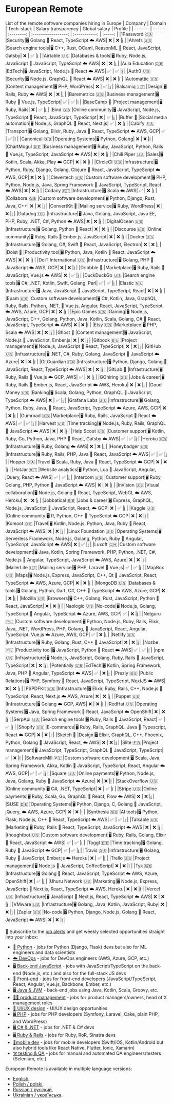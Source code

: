 # European Remote
List of the remote software companies hiring in Europe
| Company | Domain | Tech-stack | Salary transparency | Global salary | Profile |
| ------- | ------ | :--------: | :-----------------: | :-----------: | :-----: |
|1Password 🇨🇦 |Security|🖥 Golang 🎨 React, TypeScript ☁️ AWS| ❌ | ❌ |[ℹ️](https://europeanremote.com/teams/1password) |
|Ahrefs 🇺🇸 |Search engine tools|🖥 C++, Rust, OCaml, ReasonML 🎨 React, JavaScript, Gatsby| ❌ | ✅ |[ℹ️](https://europeanremote.com/teams/ahrefs) |
|Airtable 🇺🇸 |Databases & tools|🖥 Ruby, Node.js, JavaScript 🎨 JavaScript, TypeScript ☁️ AWS| ❌ | ❌ |[ℹ️](https://europeanremote.com/teams/airtable) |
|Aula Education 🇬🇧 |EdTech|🖥 JavaScript, Node.js 🎨 React ☁️ AWS| ✅ | ✅ |[ℹ️](https://europeanremote.com/teams/aula-education) |
|Auth0 🇺🇸 |Security|🖥 Node.js, GraphQL 🎨 React ☁️ AWS| ❌ | ❌ |[ℹ️](https://europeanremote.com/teams/auth0) |
|Automattic 🇺🇸 |Content management|🖥 PHP, WordPress| ❌ | ✅ |[ℹ️](https://europeanremote.com/teams/automattic) |
|Balsamiq 🇮🇹 |Design|🖥 Rails, Ruby ☁️ AWS| ❌ | ❌ |[ℹ️](https://europeanremote.com/teams/balsamiq) |
|Baremetrics 🇺🇸 |Business management|🖥 Ruby 🎨 Vue.js, TypeScript| ✅ | ✅ |[ℹ️](https://europeanremote.com/teams/baremetrics) |
|BaseCamp 🏡 |Project management|🖥 Ruby, Rails| ❌ | ✅ |[ℹ️](https://europeanremote.com/teams/basecamp) |
|Bind 🇬🇧 |Online community|🖥 JavaScript, Node.js, TypeScript 🎨 React, JavaScript, TypeScript| ❌ | ✅ |[ℹ️](https://europeanremote.com/teams/bind) |
|Buffer 🏡 |Social media automation|🖥 Node.js, GraphQL 🎨 React, Next.js| ✅ | ❌ |[ℹ️](https://europeanremote.com/teams/buffer) |
|Cabify 🇪🇸 |Transport|🖥 Golang, Elixir, Ruby, Java 🎨 React, TypeScript ☁️ AWS, GCP| ✅ | ✅ |[ℹ️](https://europeanremote.com/teams/cabify) |
|Canonical 🇬🇧 |Operating Systems|🖥 Python, Golang| ❌ | ❌ |[ℹ️](https://europeanremote.com/teams/canonical) |
|ChartMogul 🇩🇪 |Business management|🖥 Ruby, JavaScript, Python, Rails 🎨 Vue.js, TypeScript, JavaScript ☁️ AWS| ❌ | ❌ |[ℹ️](https://europeanremote.com/teams/chartmogul) |
|Chili Piper 🇺🇸 |Sales|🖥 Kotlin, Scala, Akka, Play ☁️ GCP| ❌ | ❌ |[ℹ️](https://europeanremote.com/teams/chili-piper) |
|CircleCI 🇺🇸 |Infrastructure|🖥 Python, Ruby, Django, Golang, Clojure 🎨 React, JavaScript, TypeScript ☁️ AWS, GCP| ❌ | ❌ |[ℹ️](https://europeanremote.com/teams/circleci) |
|Clevertech 🇺🇸 |Custom software development|🖥 PHP, Python, Node.js, Java, Spring Framework 🎨 JavaScript, TypeScript, React ☁️ AWS| ❌ | ❌ |[ℹ️](https://europeanremote.com/teams/clevertech) |
|Codacy 🇵🇹 |Infrastructure|🖥 Scala ☁️ AWS| ✅ | ❌ |[ℹ️](https://europeanremote.com/teams/codacy) |
|Collabora 🇬🇧 |Custom software development|🖥 Python, Django, Rust, Java, C++| ❌ | ❌ |[ℹ️](https://europeanremote.com/teams/collabora) |
|ConvertKit 🏡 |Mailing service|🖥 Ruby, WordPress| ❌ | ❌ |[ℹ️](https://europeanremote.com/teams/convertkit) |
|Datadog 🇺🇸 |Infrastructure|🖥 Java, Golang, JavaScript, Java EE, PHP, Ruby, .NET, C#, Python ☁️ AWS| ❌ | ❌ |[ℹ️](https://europeanremote.com/teams/datadog) |
|DigitalOcean 🇺🇸 |Infrastructure|🖥 Golang, Python 🎨 React| ❌ | ❌ |[ℹ️](https://europeanremote.com/teams/digitalocean) |
|Discourse 🇺🇸 |Online community|🖥 Ruby, Rails 🎨 Ember.js, JavaScript| ❌ | ❌ |[ℹ️](https://europeanremote.com/teams/discourse) |
|Docker 🇺🇸 |Infrastructure|🖥 Golang, C#, Swift 🎨 React, JavaScript, Electron| ❌ | ❌ |[ℹ️](https://europeanremote.com/teams/docker) |
|Doist 🏡 |Productivity tool|🖥 Python, Java, Kotlin 🎨 React, JavaScript ☁️ AWS| ❌ | ❌ |[ℹ️](https://europeanremote.com/teams/doist) |
|DoiT International 🇺🇸 |Infrastructure|🖥 Golang, PHP 🎨 JavaScript ☁️ AWS, GCP| ❌ | ❌ |[ℹ️](https://europeanremote.com/teams/doit) |
|Dribbble 🏡 |Marketplace|🖥 Ruby, Rails 🎨 JavaScript, Vue.js ☁️ AWS| ❌ | ✅ |[ℹ️](https://europeanremote.com/teams/dribbble) |
|DuckDuckGo 🇺🇸 |Search engine tools|🖥 C#, .NET, Kotlin, Swift, Golang, Perl| ✅ | ✅ |[ℹ️](https://europeanremote.com/teams/duckduckgo) |
|Elastic 🇳🇱 |Infrastructure|🖥 Java, JavaScript 🎨 JavaScript, TypeScript, React| ❌ | ❌ |[ℹ️](https://europeanremote.com/teams/elastic) |
|Epam 🇺🇸 |Custom software development|🖥 C#, Kotlin, Java, GraphQL, Ruby, Rails, Python, .NET, 🎨 Vue.js, Angular, React, JavaScript, TypeScript ☁️ AWS, Azure, GCP| ❌ | ❌ |[ℹ️](https://europeanremote.com/teams/epam) |
|Epic Games 🇺🇸 |Gaming|🖥 Node.js, JavaScript, C++, Golang, Python, Java, Kotlin, Scala, Golang, C# 🎨 React, JavaScript, TypeScript ☁️ AWS| ❌ | ❌ |[ℹ️](https://europeanremote.com/teams/epic-games) |
|Etsy 🇺🇸 |Marketplace|🖥 PHP, Scala ☁️ AWS| ❌ | ❌ |[ℹ️](https://europeanremote.com/teams/etsy) |
|Ghost 🏡 |Content management|🖥 JavaScript, Node.js 🎨 JavaScript, Ember.js| ❌ | ❌ |[ℹ️](https://europeanremote.com/teams/ghost) |
|Gitbook 🇪🇺 |Project management|🖥 Node.js, JavaScript 🎨 React, TypeScript| ❌ | ❌ |[ℹ️](https://europeanremote.com/teams/gitbook) |
|GitHub 🇺🇸 |Infrastructure|🖥 .NET, C#, Ruby, Golang, JavaScript 🎨 JavaScript ☁️ Azure| ❌ | ❌ |[ℹ️](https://europeanremote.com/teams/github) |
|GitGuardian 🇫🇷 |Infrastructure|🖥 Python, Django, Golang 🎨 JavaScript, React, TypeScript ☁️ AWS| ❌ | ❌ |[ℹ️](https://europeanremote.com/teams/gitguardian) |
|GitLab 🏡 |Infrastructure|🖥 Ruby, Rails 🎨 Vue.js ☁️ GCP, AWS| ✅ | ❌ |[ℹ️](https://europeanremote.com/teams/gitlab) |
|GOhiring 🇩🇪 |Jobs & career|🖥 Ruby, Rails 🎨 Ember.js, React, JavaScript ☁️ AWS, Heroku| ❌ | ❌ |[ℹ️](https://europeanremote.com/teams/gohiring) |
|Good Money 🇺🇸 |Banking|🖥 Scala, Golang, Python, GraphQL 🎨 JavaScript, TypeScript ☁️ AWS| ❌ | ✅ |[ℹ️](https://europeanremote.com/teams/good-money) |
|Grafana Labs 🇺🇸 |Infrastructure|🖥 Golang, Python, Ruby, Java, 🎨 React, JavaScript, TypeScript ☁️ Azure, AWS, GCP| ❌ | ❌ |[ℹ️](https://europeanremote.com/teams/grafana-labs) |
|Gumroad 🇺🇸 |Marketplace|🖥 Ruby, Rails, JavaScript 🎨 React ☁️ AWS| ✅ | ✅ |[ℹ️](https://europeanremote.com/teams/gumroad) |
|Harvest 🇺🇸 |Time tracking|🖥 Node.js, Ruby, Rails, GraphQL 🎨 JavaScript ☁️ AWS| ❌ | ❌ |[ℹ️](https://europeanremote.com/teams/harvest) |
|Help Scout 🇺🇸 |Customer support|🖥 Kotlin, Ruby, Go, Python, Java, PHP 🎨 React, Gatsby ☁️ AWS| ✅ | ✅ |[ℹ️](https://europeanremote.com/teams/help-scout) |
|Heroku 🇺🇸 |Infrastructure|🖥 Ruby, Golang ☁️ AWS| ❌ | ❌ |[ℹ️](https://europeanremote.com/teams/heroku) |
|Honeybadger 🇺🇸 |Infrastructure|🖥 Ruby, Rails, PHP, Java 🎨 React, JavaScript ☁️ AWS| ✅ | ✅ |[ℹ️](https://europeanremote.com/teams/honeybadger) |
|Hopper 🇨🇦 |Travel|🖥 Scala, Ruby, Java 🎨 React, TypeScript ☁️ GCP| ❌ | ❌ |[ℹ️](https://europeanremote.com/teams/hopper) |
|HotJar 🇲🇹 |Website analytics|🖥 Python, Lua 🎨 JavaScript, Angular, jQuery, React ☁️ AWS| ✅ | ✅ |[ℹ️](https://europeanremote.com/teams/hotjar) |
|Intercom 🇺🇸 |Customer support|🖥 Ruby, Golang, PHP, Python 🎨 JavaScript ☁️ AWS| ❌ | ❌ |[ℹ️](https://europeanremote.com/teams/intercom) |
|InVision 🇺🇸 |Visual collaboration|🖥 Node.js, Golang 🎨 React, TypeScript, WebGL ☁️ AWS, Heroku| ❌ | ❌ |[ℹ️](https://europeanremote.com/teams/invision) |
|Jobbatical 🇪🇪 |Jobs & career|🖥 Express, GraphQL, Node.js, JavaScript 🎨 JavaScript, React, ☁️ GCP| ❌ | ✅ |[ℹ️](https://europeanremote.com/teams/jobbatical) |
|Kaggle 🇺🇸 |Online community|🖥 R, Python, C++ 🎨 TypeScript ☁️ GCP| ❌ | ❌ |[ℹ️](https://europeanremote.com/teams/kaggle) |
|Komoot 🇩🇪 |Travel|🖥 Kotlin, Node.js, Python, Java, Ruby 🎨 React, JavaScript ☁️ AWS| ❌ | ❌ |[ℹ️](https://europeanremote.com/teams/komoot) |
|Linux Foundation 🇺🇸 |Operating Systems|🖥 Serverless Framework, Node.js, Golang, Python, Ruby 🎨 Angular, TypeScript, JavaScript ☁️ AWS| ❌ | ✅ |[ℹ️](https://europeanremote.com/teams/linux-foundation) |
|Luxoft 🇨🇭 |Custom software development|🖥 Java, Kotlin, Spring Framework, PHP, Python, .NET, C#, Node.js 🎨 Angular, TypeScript, JavaScript ☁️ AWS, Azure| ❌ | ❌ |[ℹ️](https://europeanremote.com/teams/luxoft) |
|MailerLite 🇱🇹 |Mailing service|🖥 PHP, Laravel 🎨 Vue.js| ✅ | ✅ |[ℹ️](https://europeanremote.com/teams/mailerlite) |
|MapBox 🇺🇸 |Maps|🖥 Node.js, Express, JavaScript, C++, Qt 🎨 JavaScript, React, TypeScript ☁️ AWS, Azure, GCP| ❌ | ❌ |[ℹ️](https://europeanremote.com/teams/mapbox) |
|MongoDB 🇺🇸 |Databases & tools|🖥 Golang, Python, Dart, C#, C++ 🎨 TypeScript ☁️ AWS, Azure, GCP| ❌ | ❌ |[ℹ️](https://europeanremote.com/teams/mongodb) |
|Mozilla 🇺🇸 |Browsers|🖥 C++, Golang, Rust, JavaScript, Python 🎨 React, JavaScript| ❌ | ❌ |[ℹ️](https://europeanremote.com/teams/mozilla) |
|Naologic 🇺🇸 |No-code|🖥 Node.js, Golang, TypeScript 🎨 Angular, TypeScript ☁️ Azure, AWS, GCP| ✅ | ❌ |[ℹ️](https://europeanremote.com/teams/naologic) |
|Netguru 🇵🇱 |Custom software development|🖥 Python, Node.js, Ruby, Rails, Elixir, Java, .NET, WordPress, PHP, Golang, 🎨 JavaScript, React, Angular, TypeScript, Vue.js ☁️ Azure, AWS, GCP| ✅ | ❌ |[ℹ️](https://europeanremote.com/teams/netguru) |
|Netlify 🇺🇸 |Infrastructure|🖥 Ruby, Golang, Rust, C++ 🎨 JavaScript| ❌ | ❌ |[ℹ️](https://europeanremote.com/teams/netlify) |
|Nozbe 🇵🇱 |Productivity tool|🖥 JavaScript, Python 🎨 React ☁️ AWS| ✅ | ✅ |[ℹ️](https://europeanremote.com/teams/nozbe) |
|npm 🇺🇸 |Infrastructure|🖥 Node.js, JavaScript, Golang, Ruby, Rails 🎨 JavaScript, TypeScript| ❌ | ❌ |[ℹ️](https://europeanremote.com/teams/npm) |
|Potentially 🇬🇧 |EdTech|🖥 Kotlin, Spring Framework, Java, PHP 🎨 Angular, TypeScript ☁️ AWS| ✅ | ❌ |[ℹ️](https://europeanremote.com/teams/potentially) |
|Prezly 🇧🇪 |Public Relations|🖥 PHP, Symfony 🎨 React, JavaScript, TypeScript, NextJS ☁️ AWS| ❌ | ❌ |[ℹ️](https://europeanremote.com/teams/prezly) |
|PSPDFKit 🇺🇸 |Infrastructure|🖥 Elixir, Ruby, Rails, C++, Node.js 🎨 TypeScript, React, Next.js ☁️ AWS, Azure| ❌ | ❌ |[ℹ️](https://europeanremote.com/teams/pspdfkit) |
|Puppet 🇺🇸 |Infrastructure|🖥 Golang ☁️ GCP, AWS| ❌ | ❌ |[ℹ️](https://europeanremote.com/teams/puppet) |
|RedHat 🇺🇸 |Operating Systems|🖥 Java, Spring Framework 🎨 React, JavaScript ☁️ OpenShift| ❌ | ❌ |[ℹ️](https://europeanremote.com/teams/redhat) |
|SerpApi 🇺🇸 |Search engine tools|🖥 Ruby, Rails 🎨 JavaScript, React| ✅ | ✅ |[ℹ️](https://europeanremote.com/teams/serpapi) |
|Shopify 🇺🇸 |E-commerce|🖥 Ruby, Rails, GraphQL, Java 🎨 Typescript, React ☁️ GCP| ❌ | ❌ |[ℹ️](https://europeanremote.com/teams/shopify) |
|Sketch 🏡 |Design|🖥 Elixir, GraphQL, C++, Phoenix, Python, Golang 🎨 JavaScript, React, ☁️ AWS| ❌ | ❌ |[ℹ️](https://europeanremote.com/teams/sketch) |
|Slite 🇫🇷 |Project management|🖥 JavaScript, TypeScript, GraphQL 🎨 JavaScript, TypeScript| ✅ | ❌ |[ℹ️](https://europeanremote.com/teams/slite) |
|SoftwareMill 🇵🇱 |Custom software development|🖥 Scala, Java, Spring Framework, Akka, Kotlin 🎨 JavaScript, TypeScript, React, Angular ☁️ AWS, GCP| ✅ | ✅ |[ℹ️](https://europeanremote.com/teams/softwaremill) |
|Square 🇺🇸 |Online payments|🖥 Python, Node.js, Java, Golang, Ruby 🎨 JavaScript ☁️ Azure| ❌ | ❌ |[ℹ️](https://europeanremote.com/teams/square) |
|StackOverflow 🇺🇸 |Online community|🖥 C#, .NET, TypeScript| ❌ | ✅ |[ℹ️](https://europeanremote.com/teams/stackoverflow) |
|Stripe 🇺🇸 |Online payments|🖥 Ruby, Scala, Go, GraphQL 🎨 React, Flow ☁️ AWS| ❌ | ❌ |[ℹ️](https://europeanremote.com/teams/stripe) |
|SUSE 🇩🇪 |Operating Systems|🖥 Python, Django, C, Golang 🎨 JavaScript, jQuery, ☁️ AWS, Azure, GCP| ❌ | ❌ |[ℹ️](https://europeanremote.com/teams/suse) |
|Synthesia 🇬🇧 |AI tools|🖥 Python, Flask, Node.js, C++ 🎨 React, TypeScript ☁️ AWS| ✅ | ✅ |[ℹ️](https://europeanremote.com/teams/synthesia) |
|Talkable 🇺🇸 |Marketing|🖥 Ruby, Rails 🎨 React, TypeScript, JavaScript ☁️ AWS| ❌ | ❌ |[ℹ️](https://europeanremote.com/teams/talkable) |
|thoughtbot 🇺🇸 |Custom software development|🖥 Ruby, Rails, Golang, Elixir 🎨 React, JavaScript ☁️ AWS| ✅ | ✅ |[ℹ️](https://europeanremote.com/teams/thoughtbot) |
|Toggl 🇪🇪 |Time tracking|🖥 Golang, Ruby 🎨 JavaScript ☁️ GCP| ✅ | ✅ |[ℹ️](https://europeanremote.com/teams/toggl) |
|Travis 🇩🇪 |Infrastructure|🖥 Golang, Ruby 🎨 JavaScript, Ember.js ☁️ Heroku| ❌ | ✅ |[ℹ️](https://europeanremote.com/teams/travis) |
|Trello 🇺🇸 |Project management|🖥 Node.js 🎨 JavaScript, CoffeeScript| ❌ | ❌ |[ℹ️](https://europeanremote.com/teams/trello) |
|Tyk 🇬🇧 |Infrastructure|🖥 Golang 🎨 React, JavaScript, TypeScript ☁️ AWS, Azure, OpenShift| ❌ | ✅ |[ℹ️](https://europeanremote.com/teams/tyk) |
|Uhuru Network 🇺🇸 |Marketing|🖥 Node.js, Express, JavaScript 🎨 Next.js, React, TypeScript ☁️ AWS, Heroku| ❌ | ❌ |[ℹ️](https://europeanremote.com/teams/uhuru-network) |
|Vercel 🇺🇸 |Infrastructure|🖥 JavaScript 🎨 Next.js, React, TypeScript ☁️ AWS| ❌ | ❌ |[ℹ️](https://europeanremote.com/teams/vercel) |
|VMware 🇺🇸 |Infrastructure|🖥 Golang, Java, Kotlin, JavaScript, Ruby| ❌ | ❌ |[ℹ️](https://europeanremote.com/teams/vmware) |
|Zapier 🇺🇸 |No-code|🖥 Python, Django, Node.js, Golang 🎨 React, JavaScript ☁️ AWS| ❌ | ❌ |[ℹ️](https://europeanremote.com/teams/zapier) |



📨 Subscribe to the [job alerts](https://europeanremote.com/alerts) and get weekly selected opportunities straight into your inbox:
* [🐍 Python](https://europeanremote.com/alerts/python) - jobs for Python (Django, Flask) devs but also for ML engineers and data scientists
* [☁️ DevOps](https://europeanremote.com/alerts/devops) - jobs for DevOps engineers (AWS, Azure, GCP, etc.)
* [🖥 Back-end JavaScript](https://europeanremote.com/alerts/backend-javascript) - jobs with JavaScript/TypeScript on the back-end (Node.js, etc.) and also for the full-stack JS devs
* [🎨 Front-end](https://europeanremote.com/alerts/front-end) - jobs for front-end developers (JavaScript/TypeScript, React, Angular, Vue.js, Backbone, Ember, etc.)
* [🖥 Java & JVM](https://europeanremote.com/alerts/jvm) - back-end jobs using Java, Kotlin, Scala, Groovy, etc.
* [🧙‍♀️ product management](https://europeanremote.com/alerts/product-management) - jobs for product managers/owners, head of X management roles
* [🎨 UI/UX design](https://europeanremote.com/alerts/ui-ux-design) - UI/UX design opportunities
* [🖥 PHP](https://europeanremote.com/alerts/php) - jobs for PHP developers (Symfony, Laravel, Cake, plain PHP, and WordPress)
* [🖥 C# & .NET](https://europeanremote.com/alerts/dot-net) - jobs for .NET & C# devs
* [🖥 Ruby & Rails](https://europeanremote.com/alerts/ruby-rails) - jobs for Ruby, RoR, Sinatra devs
* [📱mobile dev](https://europeanremote.com/alerts/mobile) - jobs for mobile developers (Swift/iOS, Kotlin/Android but also hybrid tools like React Native, Flutter, Ionic, Xamarin)
* [⚒️ testing & QA](https://europeanremote.com/alerts/qa-testing) - jobs for manual and automated QA engineers/testers (Selenium, etc.)


European Remote is available in multiple language versions:

* [English](https://europeanremote.com/teams),
* [Polish / polski](https://europeanremote.com/pl/zespoly),
* [Russian / русский](https://europeanremote.com/ru/komandy),
* [Ukrainian / українська](https://europeanremote.com/ua/komandy). 
